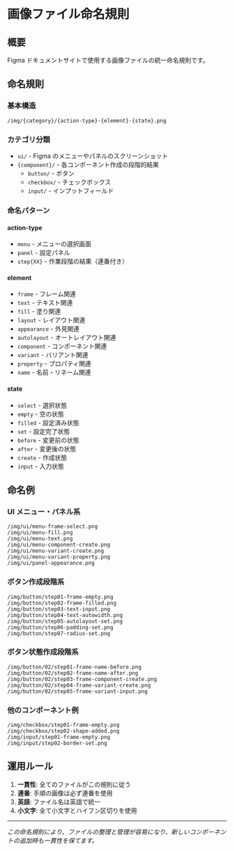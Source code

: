 # 画像ファイル命名規則

## 概要

Figma ドキュメントサイトで使用する画像ファイルの統一命名規則です。

## 命名規則

### 基本構造

```
/img/{category}/{action-type}-{element}-{state}.png
```

### カテゴリ分類

- `ui/` - Figma のメニューやパネルのスクリーンショット
- `{component}/` - 各コンポーネント作成の段階的結果
  - `button/` - ボタン
  - `checkbox/` - チェックボックス
  - `input/` - インプットフィールド

### 命名パターン

#### action-type

- `menu` - メニューの選択画面
- `panel` - 設定パネル
- `step{XX}` - 作業段階の結果（連番付き）

#### element

- `frame` - フレーム関連
- `text` - テキスト関連
- `fill` - 塗り関連
- `layout` - レイアウト関連
- `appearance` - 外見関連
- `autolayout` - オートレイアウト関連
- `component` - コンポーネント関連
- `variant` - バリアント関連
- `property` - プロパティ関連
- `name` - 名前・リネーム関連

#### state

- `select` - 選択状態
- `empty` - 空の状態
- `filled` - 設定済み状態
- `set` - 設定完了状態
- `before` - 変更前の状態
- `after` - 変更後の状態
- `create` - 作成状態
- `input` - 入力状態

## 命名例

### UI メニュー・パネル系

```text
/img/ui/menu-frame-select.png
/img/ui/menu-fill.png
/img/ui/menu-text.png
/img/ui/menu-component-create.png
/img/ui/menu-variant-create.png
/img/ui/menu-variant-property.png
/img/ui/panel-appearance.png
```

### ボタン作成段階系

```text
/img/button/step01-frame-empty.png
/img/button/step02-frame-filled.png
/img/button/step03-text-input.png
/img/button/step04-text-autowidth.png
/img/button/step05-autolayout-set.png
/img/button/step06-padding-set.png
/img/button/step07-radius-set.png
```

### ボタン状態作成段階系

```text
/img/button/02/step01-frame-name-before.png
/img/button/02/step02-frame-name-after.png
/img/button/02/step03-frame-component-create.png
/img/button/02/step04-frame-variant-create.png
/img/button/02/step05-frame-variant-input.png
```

### 他のコンポーネント例

```text
/img/checkbox/step01-frame-empty.png
/img/checkbox/step02-shape-added.png
/img/input/step01-frame-empty.png
/img/input/step02-border-set.png
```

## 運用ルール

1. **一貫性**: 全てのファイルがこの規則に従う
2. **連番**: 手順の画像は必ず連番を使用
3. **英語**: ファイル名は英語で統一
4. **小文字**: 全て小文字とハイフン区切りを使用

---

_この命名規則により、ファイルの整理と管理が容易になり、新しいコンポーネントの追加時も一貫性を保てます。_
